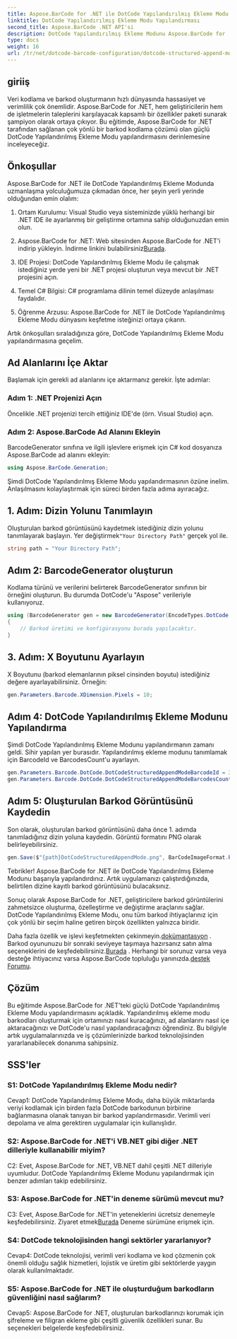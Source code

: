 ```yaml
---
title: Aspose.BarCode for .NET ile DotCode Yapılandırılmış Ekleme Modu Yapılandırması
linktitle: DotCode Yapılandırılmış Ekleme Modu Yapılandırması
second_title: Aspose.BarCode .NET API'si
description: DotCode Yapılandırılmış Ekleme Modunu Aspose.BarCode for .NET ile yapılandırmayı ve verimli barkodlar oluşturmayı öğrenin.
type: docs
weight: 16
url: /tr/net/dotcode-barcode-configuration/dotcode-structured-append-mode-configuration/
---
```

## giriiş

Veri kodlama ve barkod oluşturmanın hızlı dünyasında hassasiyet ve verimlilik çok önemlidir. Aspose.BarCode for .NET, hem geliştiricilerin hem de işletmelerin taleplerini karşılayacak kapsamlı bir özellikler paketi sunarak şampiyon olarak ortaya çıkıyor. Bu eğitimde, Aspose.BarCode for .NET tarafından sağlanan çok yönlü bir barkod kodlama çözümü olan güçlü DotCode Yapılandırılmış Ekleme Modu yapılandırmasını derinlemesine inceleyeceğiz.

## Önkoşullar

Aspose.BarCode for .NET ile DotCode Yapılandırılmış Ekleme Modunda uzmanlaşma yolculuğumuza çıkmadan önce, her şeyin yerli yerinde olduğundan emin olalım:

1. Ortam Kurulumu: Visual Studio veya sisteminizde yüklü herhangi bir .NET IDE ile ayarlanmış bir geliştirme ortamına sahip olduğunuzdan emin olun.

2.  Aspose.BarCode for .NET: Web sitesinden Aspose.BarCode for .NET'i indirip yükleyin. İndirme linkini bulabilirsiniz[Burada](https://releases.aspose.com/barcode/net/).

3. IDE Projesi: DotCode Yapılandırılmış Ekleme Modu ile çalışmak istediğiniz yerde yeni bir .NET projesi oluşturun veya mevcut bir .NET projesini açın.

4. Temel C# Bilgisi: C# programlama dilinin temel düzeyde anlaşılması faydalıdır.

5. Öğrenme Arzusu: Aspose.BarCode for .NET ile DotCode Yapılandırılmış Ekleme Modu dünyasını keşfetme isteğinizi ortaya çıkarın.

Artık önkoşulları sıraladığınıza göre, DotCode Yapılandırılmış Ekleme Modu yapılandırmasına geçelim.

## Ad Alanlarını İçe Aktar

Başlamak için gerekli ad alanlarını içe aktarmanız gerekir. İşte adımlar:

### Adım 1: .NET Projenizi Açın

Öncelikle .NET projenizi tercih ettiğiniz IDE'de (örn. Visual Studio) açın.

### Adım 2: Aspose.BarCode Ad Alanını Ekleyin

BarcodeGenerator sınıfına ve ilgili işlevlere erişmek için C# kod dosyanıza Aspose.BarCode ad alanını ekleyin:

```csharp
using Aspose.BarCode.Generation;
```

Şimdi DotCode Yapılandırılmış Ekleme Modu yapılandırmasının özüne inelim. Anlaşılmasını kolaylaştırmak için süreci birden fazla adıma ayıracağız.

## 1. Adım: Dizin Yolunu Tanımlayın

 Oluşturulan barkod görüntüsünü kaydetmek istediğiniz dizin yolunu tanımlayarak başlayın. Yer değiştirmek`"Your Directory Path"` gerçek yol ile.

```csharp
string path = "Your Directory Path";
```

## Adım 2: BarcodeGenerator oluşturun

Kodlama türünü ve verilerini belirterek BarcodeGenerator sınıfının bir örneğini oluşturun. Bu durumda DotCode'u "Aspose" verileriyle kullanıyoruz.

```csharp
using (BarcodeGenerator gen = new BarcodeGenerator(EncodeTypes.DotCode, "Aspose"))
{
    // Barkod üretimi ve konfigürasyonu burada yapılacaktır.
}
```

## 3. Adım: X Boyutunu Ayarlayın

X Boyutunu (barkod elemanlarının piksel cinsinden boyutu) istediğiniz değere ayarlayabilirsiniz. Örneğin:

```csharp
gen.Parameters.Barcode.XDimension.Pixels = 10;
```

## Adım 4: DotCode Yapılandırılmış Ekleme Modunu Yapılandırma

Şimdi DotCode Yapılandırılmış Ekleme Modunu yapılandırmanın zamanı geldi. Sihir yapılan yer burasıdır. Yapılandırılmış ekleme modunu tanımlamak için BarcodeId ve BarcodesCount'u ayarlayın.

```csharp
gen.Parameters.Barcode.DotCode.DotCodeStructuredAppendModeBarcodeId = 3;
gen.Parameters.Barcode.DotCode.DotCodeStructuredAppendModeBarcodesCount = 5;
```

## Adım 5: Oluşturulan Barkod Görüntüsünü Kaydedin

Son olarak, oluşturulan barkod görüntüsünü daha önce 1. adımda tanımladığınız dizin yoluna kaydedin. Görüntü formatını PNG olarak belirleyebilirsiniz.

```csharp
gen.Save($"{path}DotCodeStructuredAppendMode.png", BarCodeImageFormat.Png);
```

Tebrikler! Aspose.BarCode for .NET ile DotCode Yapılandırılmış Ekleme Modunu başarıyla yapılandırdınız. Artık uygulamanızı çalıştırdığınızda, belirtilen dizine kayıtlı barkod görüntüsünü bulacaksınız.

Sonuç olarak Aspose.BarCode for .NET, geliştiricilere barkod görüntülerini zahmetsizce oluşturma, özelleştirme ve değiştirme araçlarını sağlar. DotCode Yapılandırılmış Ekleme Modu, onu tüm barkod ihtiyaçlarınız için çok yönlü bir seçim haline getiren birçok özellikten yalnızca biridir.

 Daha fazla özellik ve işlevi keşfetmekten çekinmeyin.[dokümantasyon](https://reference.aspose.com/barcode/net/) . Barkod oyununuzu bir sonraki seviyeye taşımaya hazırsanız satın alma seçeneklerini de keşfedebilirsiniz.[Burada](https://purchase.aspose.com/buy) . Herhangi bir sorunuz varsa veya desteğe ihtiyacınız varsa Aspose.BarCode topluluğu yanınızda.[destek Forumu](https://forum.aspose.com/c/barcode/13).

## Çözüm

Bu eğitimde Aspose.BarCode for .NET'teki güçlü DotCode Yapılandırılmış Ekleme Modu yapılandırmasını açıkladık. Yapılandırılmış ekleme modu barkodları oluşturmak için ortamınızı nasıl kuracağınızı, ad alanlarını nasıl içe aktaracağınızı ve DotCode'u nasıl yapılandıracağınızı öğrendiniz. Bu bilgiyle artık uygulamalarınızda ve iş çözümlerinizde barkod teknolojisinden yararlanabilecek donanıma sahipsiniz.

## SSS'ler

### S1: DotCode Yapılandırılmış Ekleme Modu nedir?

Cevap1: DotCode Yapılandırılmış Ekleme Modu, daha büyük miktarlarda veriyi kodlamak için birden fazla DotCode barkodunun birbirine bağlanmasına olanak tanıyan bir barkod yapılandırmasıdır. Verimli veri depolama ve alma gerektiren uygulamalar için kullanışlıdır.

### S2: Aspose.BarCode for .NET'i VB.NET gibi diğer .NET dilleriyle kullanabilir miyim?

C2: Evet, Aspose.BarCode for .NET, VB.NET dahil çeşitli .NET dilleriyle uyumludur. DotCode Yapılandırılmış Ekleme Modunu yapılandırmak için benzer adımları takip edebilirsiniz.

### S3: Aspose.BarCode for .NET'in deneme sürümü mevcut mu?

C3: Evet, Aspose.BarCode for .NET'in yeteneklerini ücretsiz denemeyle keşfedebilirsiniz. Ziyaret etmek[Burada](https://releases.aspose.com/) Deneme sürümüne erişmek için.

### S4: DotCode teknolojisinden hangi sektörler yararlanıyor?

Cevap4: DotCode teknolojisi, verimli veri kodlama ve kod çözmenin çok önemli olduğu sağlık hizmetleri, lojistik ve üretim gibi sektörlerde yaygın olarak kullanılmaktadır.

### S5: Aspose.BarCode for .NET ile oluşturduğum barkodların güvenliğini nasıl sağlarım?

Cevap5: Aspose.BarCode for .NET, oluşturulan barkodlarınızı korumak için şifreleme ve filigran ekleme gibi çeşitli güvenlik özellikleri sunar. Bu seçenekleri belgelerde keşfedebilirsiniz.